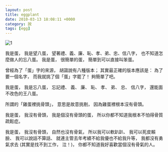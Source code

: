 ```yaml
---
layout: post
title: eggplant
date: 2010-03-13 18:08:11 +0000
category: 說
tags: [egg]
---
```


![1](/blog/assets/images/2010/eggegg.jpg)

我是蛋，
我是望八蛋，
望著禮、義、廉、恥、孝、弟、忠、信八字，
也不知道怎麼做人的忘八蛋。
我是蛋，
很簡單的蛋，
簡單到可以直接叫笨蛋。

<!--more-->

曾經為了「蛋」字的來源，
胡謅說有八種版本；
其實最正確的版本應該是：
為了要一個名字，
而我就挑了個「蛋」字罷了！
夠簡單了吧。

我是蛋，
我是忘八蛋，
忘記禮、 義、 廉、 恥、 孝、 弟、 忠、 信八字，
還能面不改色的王八蛋。

所謂的「雞蛋裡挑骨頭」，
意思是故意挑剔，
因為雞蛋裡根本沒有骨頭。

我是蛋，
我沒有骨頭，
我是個沒有骨頭的蛋，
所以你都不知道我根本不怕得骨質疏鬆症。

我是蛋，
我沒有骨頭，
自然也沒有骨氣，
所以我可以軟趴趴、
我可以死皮賴臉、
我可以說話不算話、
就連主管去年考績不給我優也不給我升等，
我都沒有勇氣求去 (其實是找不到工作， 泣！)，
你都不知道我好喜歡當個沒有骨氣的人。
